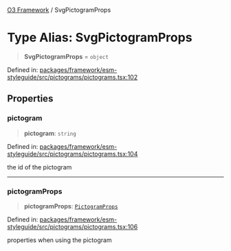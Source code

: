 [O3 Framework](../API.md) / SvgPictogramProps

# Type Alias: SvgPictogramProps

> **SvgPictogramProps** = `object`

Defined in: [packages/framework/esm-styleguide/src/pictograms/pictograms.tsx:102](https://github.com/openmrs/openmrs-esm-core/blob/85cde3ce59cd3d29230c98040a3f53525e808725/packages/framework/esm-styleguide/src/pictograms/pictograms.tsx#L102)

## Properties

### pictogram

> **pictogram**: `string`

Defined in: [packages/framework/esm-styleguide/src/pictograms/pictograms.tsx:104](https://github.com/openmrs/openmrs-esm-core/blob/85cde3ce59cd3d29230c98040a3f53525e808725/packages/framework/esm-styleguide/src/pictograms/pictograms.tsx#L104)

the id of the pictogram

***

### pictogramProps

> **pictogramProps**: [`PictogramProps`](PictogramProps.md)

Defined in: [packages/framework/esm-styleguide/src/pictograms/pictograms.tsx:106](https://github.com/openmrs/openmrs-esm-core/blob/85cde3ce59cd3d29230c98040a3f53525e808725/packages/framework/esm-styleguide/src/pictograms/pictograms.tsx#L106)

properties when using the pictogram
